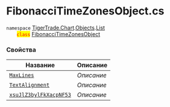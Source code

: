 
# FibonacciTimeZonesObject.cs
`namespace` [TigerTrade.Chart](../../../../../TigerTrade.Chart.md).[Objects](../../../../../TigerTrade.Chart/Objects.md).[List](../../../../../TigerTrade.Chart/Objects/List.md)  
&nbsp;&nbsp;&nbsp;&nbsp;&nbsp;&nbsp;&nbsp;<mark style="color:red;">`class`</mark> [FibonacciTimeZonesObject](../../FibonacciTimeZonesObject.cs.md)

### Свойства
| Название | Описание |
| --- | --- |
| [`MaxLines`](./Свойства/MaxLines.md) | *Описание* |
| [`TextAlignment`](./Свойства/TextAlignment.md) | *Описание* |
| [`xsuJlZ3bylFkXacpNF53`](./Свойства/xsuJlZ3bylFkXacpNF53.md) | *Описание* |
